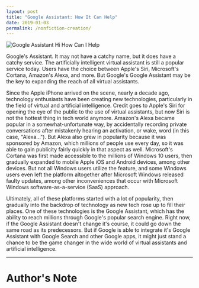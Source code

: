 ```yaml
---
layout: post
title: "Google Assistant: How It Can Help"
date: 2019-01-03
permalink: /nonfiction-creation/
---
```


![Google Assistant Hi How Can I Help](https://c1.staticflickr.com/4/3704/32335243084_ec325d7c3f.jpg)

Google's Assistant. It may not have a catchy name, but it does have a catchy service. The artificially intelligent virtual assistant is still a popular service today. Users have the choice between Apple's Siri, Microsoft's Cortana, Amazon's Alexa, and more. But Google's Google Assistant may be the key to expanding the reach of all virtual assistants.  

Since the Apple iPhone arrived on the scene, nearly a decade ago, technology enthusiasts have been creating new technologies, particularly in the field of virtual and artificial intelligence. Credit goes to Apple's Siri for opening the eye of the public to the use of virtual assistants, but now Siri is not the hottest thing in tech world anymore. Amazon's Alexa became popular in a somewhat-unfortunate way, by accidentally recording private conversations after mistakenly hearing an activation, or wake, word (in this case, "Alexa..."). But Alexa also grew in popularity because it was sponsored by Amazon, which millions of people use every day, so it was able to gain publicity fairly quickly in that aspect as well. Microsoft's Cortana was first made accessible to the millions of Windows 10 users, then gradually expanded to mobile Apple iOS and Android devices, among other devices. But not all Windows users utilize the feature, and some Windows users even left the platform altogether after Microsoft Windows released faulty updates, among other inconveniences that occur with Microsoft Windows software-as-a-service (SaaS) approach.

Ultimately, all of these platforms started with a lot of popularity, then gradually into the backdrop of technology as new tech rose up to fill their places. One of these technologies is the Google Assistant, which has the ability to reach millions through Google's popular search engine. Right now, if the Google Assistant doesn't change it's course, it could go down the same road as its predecessors. But if Google is able to integrate it's Google Assistant with  Google Search and other Google apps, it might just stand a chance to be the game changer in the wide world of virtual assistants and artificial intelligence.

___

# Author's Note 

